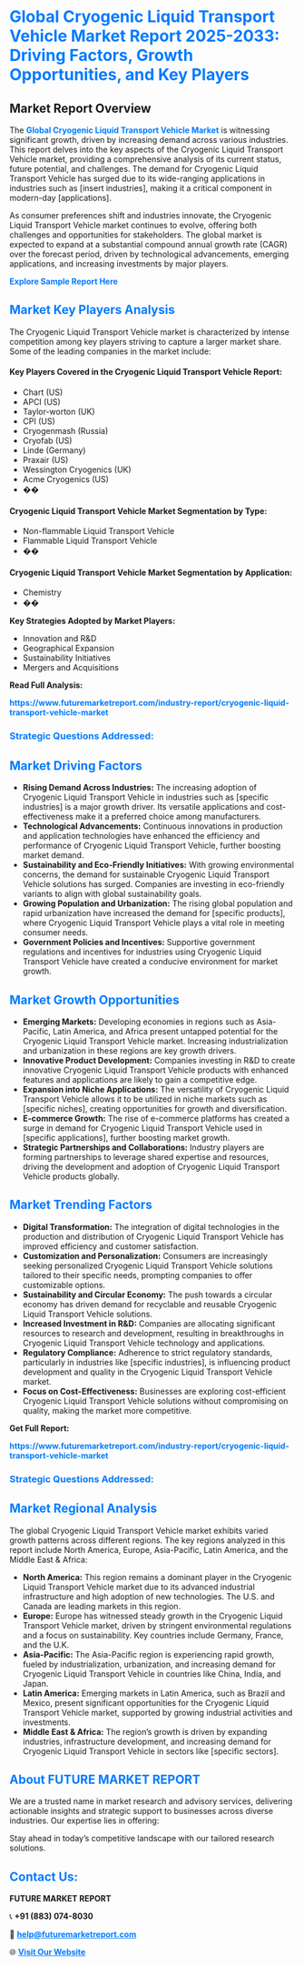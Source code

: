 <h1 style="color: #007BFF;">Global Cryogenic Liquid Transport Vehicle Market Report 2025-2033: Driving Factors, Growth Opportunities, and Key Players</h1>

<section id="overview">
<h2>Market Report Overview</h2>
<p>The <a href="https://www.futuremarketreport.com/industry-report/cryogenic-liquid-transport-vehicle-market" style="color: #007BFF; text-decoration: none;"><strong>Global Cryogenic Liquid Transport Vehicle Market</strong></a> is witnessing significant growth, driven by increasing demand across various industries. This report delves into the key aspects of the Cryogenic Liquid Transport Vehicle market, providing a comprehensive analysis of its current status, future potential, and challenges. The demand for Cryogenic Liquid Transport Vehicle has surged due to its wide-ranging applications in industries such as [insert industries], making it a critical component in modern-day [applications].</p>
<p>As consumer preferences shift and industries innovate, the Cryogenic Liquid Transport Vehicle market continues to evolve, offering both challenges and opportunities for stakeholders. The global market is expected to expand at a substantial compound annual growth rate (CAGR) over the forecast period, driven by technological advancements, emerging applications, and increasing investments by major players.</p>
</section>

<section id="overview">
<p><a href="https://www.futuremarketreport.com/request-sample/reportId=107790" style="color: #007BFF; text-decoration: none;"><strong>Explore Sample Report Here</strong></a></p>
</section>

<section id="key-players">
<h2 style="color: #007BFF;">Market Key Players Analysis</h2>
<p>The Cryogenic Liquid Transport Vehicle market is characterized by intense competition among key players striving to capture a larger market share. Some of the leading companies in the market include:</p>
<h4>Key Players Covered in the Cryogenic Liquid Transport Vehicle Report:</h4>
<ul><li>Chart (US)</li><li>APCI (US)</li><li>Taylor-worton (UK)</li><li>CPI (US)</li><li>Cryogenmash (Russia)</li><li>Cryofab (US)</li><li>Linde (Germany)</li><li>Praxair (US)</li><li>Wessington Cryogenics (UK)</li><li>Acme Cryogenics (US)</li><li>��</li></ul>
<h4>Cryogenic Liquid Transport Vehicle Market Segmentation by Type:</h4>
<ul><li>Non-flammable Liquid Transport Vehicle</li><li>Flammable Liquid Transport Vehicle</li><li>��</li></ul>

<h4>Cryogenic Liquid Transport Vehicle Market Segmentation by Application:</h4>
<ul><li>Chemistry</li><li>��</li></ul>
<p><strong>Key Strategies Adopted by Market Players:</strong></p>
<ul>
<li>Innovation and R&D</li>
<li>Geographical Expansion</li>
<li>Sustainability Initiatives</li>
<li>Mergers and Acquisitions</li>
</ul>
</section>

<section>
<p><strong>Read Full Analysis: </strong></p><a href="https://www.futuremarketreport.com/industry-report/cryogenic-liquid-transport-vehicle-market" style="color: #007BFF; text-decoration: none;"><strong>https://www.futuremarketreport.com/industry-report/cryogenic-liquid-transport-vehicle-market</strong></a>
<h3 style="color: #007BFF;">Strategic Questions Addressed:</h3>
</section>

<section id="driving-factors">
<h2 style="color: #007BFF;">Market Driving Factors</h2>
<ul>
<li><strong>Rising Demand Across Industries:</strong> The increasing adoption of Cryogenic Liquid Transport Vehicle in industries such as [specific industries] is a major growth driver. Its versatile applications and cost-effectiveness make it a preferred choice among manufacturers.</li>
<li><strong>Technological Advancements:</strong> Continuous innovations in production and application technologies have enhanced the efficiency and performance of Cryogenic Liquid Transport Vehicle, further boosting market demand.</li>
<li><strong>Sustainability and Eco-Friendly Initiatives:</strong> With growing environmental concerns, the demand for sustainable Cryogenic Liquid Transport Vehicle solutions has surged. Companies are investing in eco-friendly variants to align with global sustainability goals.</li>
<li><strong>Growing Population and Urbanization:</strong> The rising global population and rapid urbanization have increased the demand for [specific products], where Cryogenic Liquid Transport Vehicle plays a vital role in meeting consumer needs.</li>
<li><strong>Government Policies and Incentives:</strong> Supportive government regulations and incentives for industries using Cryogenic Liquid Transport Vehicle have created a conducive environment for market growth.</li>
</ul>
</section>

<section id="growth-opportunities">
<h2 style="color: #007BFF;">Market Growth Opportunities</h2>
<ul>
<li><strong>Emerging Markets:</strong> Developing economies in regions such as Asia-Pacific, Latin America, and Africa present untapped potential for the Cryogenic Liquid Transport Vehicle market. Increasing industrialization and urbanization in these regions are key growth drivers.</li>
<li><strong>Innovative Product Development:</strong> Companies investing in R&D to create innovative Cryogenic Liquid Transport Vehicle products with enhanced features and applications are likely to gain a competitive edge.</li>
<li><strong>Expansion into Niche Applications:</strong> The versatility of Cryogenic Liquid Transport Vehicle allows it to be utilized in niche markets such as [specific niches], creating opportunities for growth and diversification.</li>
<li><strong>E-commerce Growth:</strong> The rise of e-commerce platforms has created a surge in demand for Cryogenic Liquid Transport Vehicle used in [specific applications], further boosting market growth.</li>
<li><strong>Strategic Partnerships and Collaborations:</strong> Industry players are forming partnerships to leverage shared expertise and resources, driving the development and adoption of Cryogenic Liquid Transport Vehicle products globally.</li>
</ul>
</section>

<section id="trending-factors">
<h2 style="color: #007BFF;">Market Trending Factors</h2>
<ul>
<li><strong>Digital Transformation:</strong> The integration of digital technologies in the production and distribution of Cryogenic Liquid Transport Vehicle has improved efficiency and customer satisfaction.</li>
<li><strong>Customization and Personalization:</strong> Consumers are increasingly seeking personalized Cryogenic Liquid Transport Vehicle solutions tailored to their specific needs, prompting companies to offer customizable options.</li>
<li><strong>Sustainability and Circular Economy:</strong> The push towards a circular economy has driven demand for recyclable and reusable Cryogenic Liquid Transport Vehicle solutions.</li>
<li><strong>Increased Investment in R&D:</strong> Companies are allocating significant resources to research and development, resulting in breakthroughs in Cryogenic Liquid Transport Vehicle technology and applications.</li>
<li><strong>Regulatory Compliance:</strong> Adherence to strict regulatory standards, particularly in industries like [specific industries], is influencing product development and quality in the Cryogenic Liquid Transport Vehicle market.</li>
<li><strong>Focus on Cost-Effectiveness:</strong> Businesses are exploring cost-efficient Cryogenic Liquid Transport Vehicle solutions without compromising on quality, making the market more competitive.</li>
</ul>
</section>

<section>
<p><strong>Get Full Report: </strong></p><a href="https://www.futuremarketreport.com/industry-report/cryogenic-liquid-transport-vehicle-market" style="color: #007BFF; text-decoration: none;"><strong>https://www.futuremarketreport.com/industry-report/cryogenic-liquid-transport-vehicle-market</strong></a>
<h3 style="color: #007BFF;">Strategic Questions Addressed:</h3>
</section>


<section id="regional-analysis">
<h2 style="color: #007BFF;">Market Regional Analysis</h2>
<p>The global Cryogenic Liquid Transport Vehicle market exhibits varied growth patterns across different regions. The key regions analyzed in this report include North America, Europe, Asia-Pacific, Latin America, and the Middle East & Africa:</p>
<ul>
<li><strong>North America:</strong> This region remains a dominant player in the Cryogenic Liquid Transport Vehicle market due to its advanced industrial infrastructure and high adoption of new technologies. The U.S. and Canada are leading markets in this region.</li>
<li><strong>Europe:</strong> Europe has witnessed steady growth in the Cryogenic Liquid Transport Vehicle market, driven by stringent environmental regulations and a focus on sustainability. Key countries include Germany, France, and the U.K.</li>
<li><strong>Asia-Pacific:</strong> The Asia-Pacific region is experiencing rapid growth, fueled by industrialization, urbanization, and increasing demand for Cryogenic Liquid Transport Vehicle in countries like China, India, and Japan.</li>
<li><strong>Latin America:</strong> Emerging markets in Latin America, such as Brazil and Mexico, present significant opportunities for the Cryogenic Liquid Transport Vehicle market, supported by growing industrial activities and investments.</li>
<li><strong>Middle East & Africa:</strong> The region’s growth is driven by expanding industries, infrastructure development, and increasing demand for Cryogenic Liquid Transport Vehicle in sectors like [specific sectors].</li>
</ul>
</section>

<footer>
<h2 style="color: #007BFF;">About FUTURE MARKET REPORT</h2>
<p>We are a trusted name in market research and advisory services, delivering actionable insights and strategic support to businesses across diverse industries. Our expertise lies in offering:</p>

<p>Stay ahead in today’s competitive landscape with our tailored research solutions.</p>

<h2 style="color: #007BFF;">Contact Us:</h2>
<p><strong>FUTURE MARKET REPORT</strong></p>
<p>📞 <strong>+91 (883) 074-8030</strong></p>
<p>📧 <strong><a href="mailto:help@futuremarketreport.com" style="color: #007BFF;">help@futuremarketreport.com</a></strong></p>
<p>🌐 <strong><a href="https://www.futuremarketreport.com/" style="color: #007BFF;">Visit Our Website</a></strong></p>
</footer>